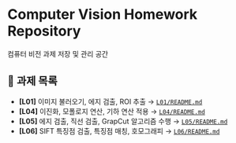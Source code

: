 # Computer Vision Homework Repository
컴퓨터 비전 과제 저장 및 관리 공간


## 📂 과제 목록
- **[L01]** 이미지 불러오기, 에지 검출, ROI 추출 → [`L01/README.md`](L01/README.md)
- **[L04]** 이진화, 모폴로지 연산, 기하 연산 적용 → [`L04/README.md`](L04/README.md)
- **[L05]** 에지 검출, 직선 검출, GrapCut 알고리즘 수행 → [`L05/README.md`](L05/README.md)
- **[L06]** SIFT 특징점 검출, 특징점 매칭, 호모그래피 → [`L06/README.md`](L06/README.md)
